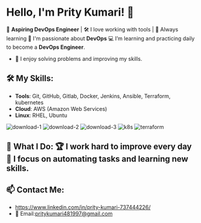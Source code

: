 # Hello, I'm Prity Kumari! 👋  
🌟 **Aspiring DevOps Engineer** | 🛠️ I love working with tools | 🚀 Always learning  🔧 I'm passionate about **DevOps**  💻 I’m learning and practicing daily to become a **DevOps Engineer**.
- 🧠 I enjoy solving problems and improving my skills.
## 🛠️ **My Skills**:
- **Tools**: Git, GitHub, Gitlab, Docker, Jenkins, Ansible, Terraform, kubernetes
- **Cloud**: AWS (Amazon Web Services)
- **Linux**: RHEL, Ubuntu
  
![download-1](https://github.com/user-attachments/assets/9f4c2329-a1f6-49aa-a49b-3e3810272bee)  ![download-2](https://github.com/user-attachments/assets/8ce251fd-6e5b-4329-8b73-b98107dca6bb) ![download-3](https://github.com/user-attachments/assets/587e9af3-36cc-4f01-b81c-f6287ea14efe)  ![k8s](https://github.com/user-attachments/assets/fe056c99-5981-49ed-a0e8-780067024e72)
![terraform](https://github.com/user-attachments/assets/b884cebf-fe5e-4428-bc1d-08e9a258c03b)

## 🌟 **What I Do**: 🏆 I work hard to improve every day 🎯 I focus on **automating tasks** and learning new skills.
## 📫 **Contact Me**:
- https://www.linkedin.com/in/prity-kumari-737444226/
- 📧 Email:pritykumari481997@gmail.com


